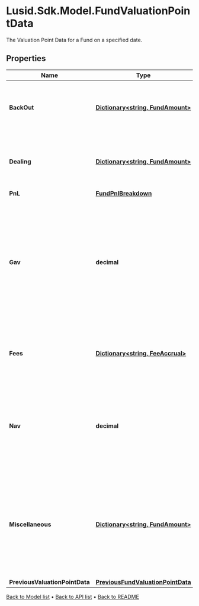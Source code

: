 # Lusid.Sdk.Model.FundValuationPointData
The Valuation Point Data for a Fund on a specified date.

## Properties

Name | Type | Description | Notes
------------ | ------------- | ------------- | -------------
**BackOut** | [**Dictionary&lt;string, FundAmount&gt;**](FundAmount.md) | Bucket of detail for the Valuation Point where data points have been &#39;backed out&#39;. | 
**Dealing** | [**Dictionary&lt;string, FundAmount&gt;**](FundAmount.md) | Bucket of detail for any &#39;Dealing&#39; that has occured inside the queried period. | 
**PnL** | [**FundPnlBreakdown**](FundPnlBreakdown.md) |  | 
**Gav** | **decimal** | The Gross Asset Value of the Fund or Share Class at the Valuation Point. This is effectively a summation of all Trial balance entries linked to accounts of types &#39;Asset&#39; and &#39;Liabilities&#39;. | 
**Fees** | [**Dictionary&lt;string, FeeAccrual&gt;**](FeeAccrual.md) | Bucket of detail for any &#39;Fees&#39; that have been charged in the selected period. | 
**Nav** | **decimal** | The Net Asset Value of the Fund or Share Class at the Valuation Point. This represents the GAV with any fees applied in the period. | 
**Miscellaneous** | [**Dictionary&lt;string, FundAmount&gt;**](FundAmount.md) | Not used directly by the LUSID engines but serves as a holding area for any custom derived data points that may be useful in, for example, fee calculations). | [optional] 
**PreviousValuationPointData** | [**PreviousFundValuationPointData**](PreviousFundValuationPointData.md) |  | [optional] 

[Back to Model list](../README.md#documentation-for-models) &#8226; [Back to API list](../README.md#documentation-for-api-endpoints) &#8226; [Back to README](../README.md)

